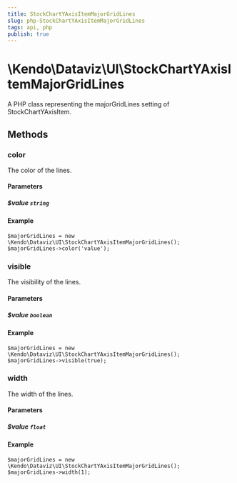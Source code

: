 ```yaml
---
title: StockChartYAxisItemMajorGridLines
slug: php-StockChartYAxisItemMajorGridLines
tags: api, php
publish: true
---
```


# \Kendo\Dataviz\UI\StockChartYAxisItemMajorGridLines

A PHP class representing the majorGridLines setting of StockChartYAxisItem.


## Methods

### color
The color of the lines.
#### Parameters

##### $value `string`



#### Example 
    $majorGridLines = new \Kendo\Dataviz\UI\StockChartYAxisItemMajorGridLines();
    $majorGridLines->color('value');

### visible
The visibility of the lines.
#### Parameters

##### $value `boolean`



#### Example 
    $majorGridLines = new \Kendo\Dataviz\UI\StockChartYAxisItemMajorGridLines();
    $majorGridLines->visible(true);

### width
The width of the lines.
#### Parameters

##### $value `float`



#### Example 
    $majorGridLines = new \Kendo\Dataviz\UI\StockChartYAxisItemMajorGridLines();
    $majorGridLines->width(1);

